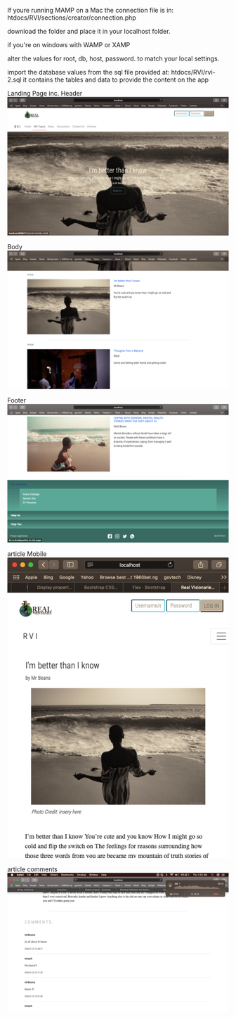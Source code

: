 
If youre running MAMP on a Mac the connection file is in:
htdocs/RVI/sections/creator/connection.php

download the folder and place it in your localhost folder.

if you're on windows with WAMP or XAMP

alter the values for root, db, host, password. to match your local settings.

import the database values from the sql file provided at: 
htdocs/RVI/rvi-2.sql
it contains the tables and data to provide the content on the app

Landing Page inc. Header
![landing](images/screenshots/landing.png)

Body
![ScrollDown](images/screenshots/body.png)

Footer
![Footer](images/screenshots/footer.png)

article Mobile
![Footer](images/screenshots/articleresponsive.png)

article comments
![Footer](images/screenshots/comments.png)


